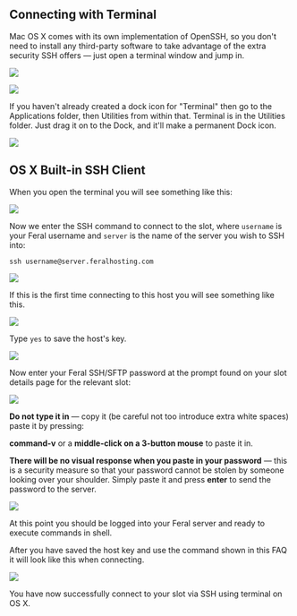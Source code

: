 
Connecting with Terminal
---

Mac OS X comes with its own implementation of OpenSSH, so you don't need to install any third-party software to take advantage of the extra security SSH offers — just open a terminal window and jump in.

![](https://raw.github.com/feralhosting/feralfilehosting/master/Feral%20Wiki/0%20Generic/macterminal1.png)

![](https://raw.github.com/feralhosting/feralfilehosting/master/Feral%20Wiki/0%20Generic/macterminal2.png)

If you haven't already created a dock icon for "Terminal" then  go to the Applications folder, then Utilities from within that. Terminal is in the Utilities folder. Just drag it on to the Dock, and it'll make a permanent Dock icon.

![](https://raw.github.com/feralhosting/feralfilehosting/master/Feral%20Wiki/0%20Generic/terminalicon.png)

OS X Built-in SSH Client
---

When you open the terminal you will see something like this:

![](https://raw.github.com/feralhosting/feralfilehosting/master/Feral%20Wiki/SSH/SSH%20guide%20basics%20-%20OS%20X/3.png)

Now we enter the SSH command to connect to the slot, where `username` is your Feral username and `server` is the name of the server you wish to SSH into:

~~~
ssh username@server.feralhosting.com
~~~

![](https://raw.github.com/feralhosting/feralfilehosting/master/Feral%20Wiki/SSH/SSH%20guide%20basics%20-%20OS%20X/4.png)

If this is the first time connecting to this host you will see something like this.

![](https://raw.github.com/feralhosting/feralfilehosting/master/Feral%20Wiki/SSH/SSH%20guide%20basics%20-%20OS%20X/5.png)

Type `yes` to save the host's key.

![](https://raw.github.com/feralhosting/feralfilehosting/master/Feral%20Wiki/SSH/SSH%20guide%20basics%20-%20OS%20X/6.png)

Now enter your Feral SSH/SFTP password at the prompt found on your slot details page for the relevant slot:

![](https://raw.github.com/feralhosting/feralfilehosting/master/Feral%20Wiki/General/Your%20Feral%20slot%20is%20active%20-%20Part%201%20-%20The%20Account%20Manager/02%20slot%20detail%201.png)

**Do not type it in** — copy it (be careful not too introduce extra white spaces) paste it by pressing: 

**command-v** or a **middle-click on a 3-button mouse** to paste it in.

**There will be no visual response when you paste in your password** — this is a security measure so that your password cannot be stolen by someone looking over your shoulder. Simply paste it and press **enter** to send the password to the server.

![](https://raw.github.com/feralhosting/feralfilehosting/master/Feral%20Wiki/SSH/SSH%20guide%20basics%20-%20OS%20X/7.png)

At this point you should be logged into your Feral server and ready to execute commands in shell.

After you have saved the host key and use the command shown in this FAQ it will look like this when connecting.

![](https://raw.github.com/feralhosting/feralfilehosting/master/Feral%20Wiki/SSH/SSH%20guide%20basics%20-%20OS%20X/8.png)

You have now successfully connect to your slot via SSH using terminal on OS X.



